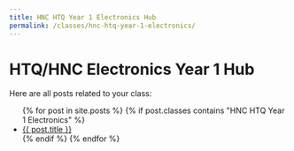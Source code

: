 ```yaml
---
title: HNC HTQ Year 1 Electronics Hub
permalink: /classes/hnc-htq-year-1-electronics/
---
```


<h1>HTQ/HNC Electronics Year 1 Hub</h1>
<p>Here are all posts related to your class:</p>

<ul>
  {% for post in site.posts %}
    {% if post.classes contains "HNC HTQ Year 1 Electronics" %}
      <li><a href="{{'/engineering-hub' | append: post.url }}">{{ post.title }}</a></li>
    {% endif %}
  {% endfor %}
</ul>
